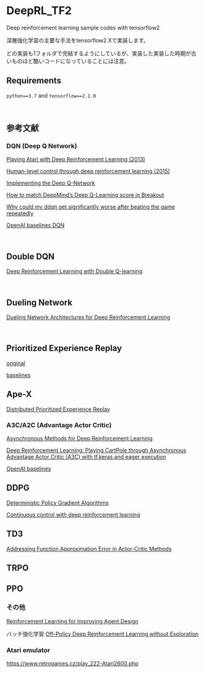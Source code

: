 # DeepRL_TF2

Deep reinforcement learning sample codes with tensorflow2

深層強化学習の主要な手法をtensorflow2.Xで実装します。

どの実装も1フォルダで完結するようにしているが、実装した実装した時期が古いものほど酷いコードになっていることには注意。


## Requirements

`python==3.7` and `tensorflow==2.1.0`

<br>

## 参考文献

### DQN (Deep Q Network)

[Playing Atari with Deep Reinforcement Learning (2013)](https://arxiv.org/abs/1312.5602)

[Human-level control through deep reinforcement learning (2015)](https://www.nature.com/articles/nature14236.)


[Implementing the Deep Q-Network](https://arxiv.org/pdf/1711.07478.pdf)


[How to match DeepMind’s Deep Q-Learning score in Breakout](https://towardsdatascience.com/tutorial-double-deep-q-learning-with-dueling-network-architectures-4c1b3fb7f756)


[Why could my ddqn get significantly worse after beating the game repeatedly](https://datascience.stackexchange.com/questions/56053/why-could-my-ddqn-get-significantly-worse-after-beating-the-game-repeatedly)

[OpenAI baselines DQN](https://openai.com/blog/openai-baselines-dqn/)

<br>

## Double DQN

[Deep Reinforcement Learning with Double Q-learning](https://arxiv.org/abs/1509.06461)

<br>

## Dueling Network

[Dueling Network Architectures for Deep Reinforcement Learning](https://arxiv.org/abs/1511.06581)

<br>

## Prioritized Experience Replay

[original](https://arxiv.org/abs/1511.05952)

[baselines](https://github.com/openai/baselines/blob/master/baselines/deepq/replay_buffer.py)

## Ape-X

[Distributed Prioritized Experience Replay](https://arxiv.org/pdf/1803.00933.pdf)

### A3C/A2C (Advantage Actor Critic)

[Asynchronous Methods for Deep Reinforcement Learning](https://arxiv.org/abs/1602.01783)

[Deep Reinforcement Learning: Playing CartPole through Asynchronous Advantage Actor Critic (A3C) with tf.keras and eager execution](https://blog.tensorflow.org/2018/07/deep-reinforcement-learning-keras-eager-execution.html)


[OpenAI baselines](https://openai.com/blog/baselines-acktr-a2c/)


## DDPG

[Deterministic Policy Gradient Algorithms](http://proceedings.mlr.press/v32/silver14.pdf)

[Continuous control with deep reinforcement learning](https://arxiv.org/abs/1509.02971)

## TD3

[Addressing Function Approximation Error in Actor-Critic Methods](https://arxiv.org/abs/1802.09477)

## TRPO

## PPO

### その他

[Reinforcement Learning for Improving Agent Design](https://arxiv.org/abs/1810.03779)


バッチ強化学習
[Off-Policy Deep Reinforcement Learning without Exploration](https://arxiv.org/abs/1812.02900)


### Atari emulator

https://www.retrogames.cz/play_222-Atari2600.php
